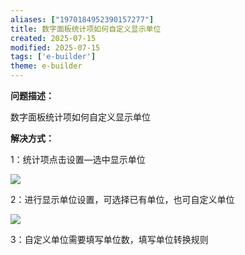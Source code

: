 ```yaml
---
aliases: ["1970184952390157277"]
title: 数字面板统计项如何自定义显示单位
created: 2025-07-15
modified: 2025-07-15
tags: ['e-builder']
theme: e-builder
---
```


**问题描述：**

数字面板统计项如何自定义显示单位

**解决方式：**

1：统计项点击设置—选中显示单位

**![](https://myhelpdoc.oss-cn-heyuan.aliyuncs.com/mdimages/57e5a82077e156e851410eb0cb48176b.jpg)**

2：进行显示单位设置，可选择已有单位，也可自定义单位

![](https://myhelpdoc.oss-cn-heyuan.aliyuncs.com/mdimages/f3101617de8aafdad15173b52f0baec1.jpg)

3：自定义单位需要填写单位数，填写单位转换规则

